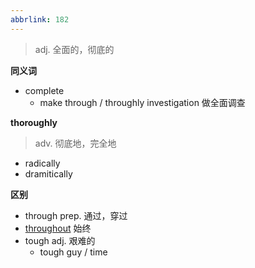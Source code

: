 ```yaml
---
abbrlink: 182
---
```

> adj. 全面的，彻底的

**同义词**
- complete
	- make through / throughly investigation 做全面调查

**thoroughly**
> adv. 彻底地，完全地

- radically
- dramitically

**区别**
- through prep. 通过，穿过
- [throughout](throughout.md) 始终 
- tough adj. 艰难的 
	- tough guy / time 